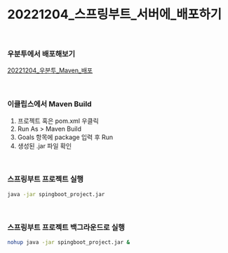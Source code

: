 # 20221204_스프링부트_서버에_배포하기

&nbsp;
&nbsp;


### 우분투에서 배포해보기
[20221204_우분투_Maven_배포](https://github.com/somnwal/TIL/tree/main/우분투/20221204_우분투_Maven_배포)

&nbsp;
&nbsp;

### 이클립스에서 Maven Build

1. 프로젝트 혹은 pom.xml 우클릭
2. Run As > Maven Build
3. Goals 항목에 package 입력 후 Run
4. 생성된 .jar 파일 확인

&nbsp;
&nbsp;

### 스프링부트 프로젝트 실행
```bash
java -jar spingboot_project.jar
```

&nbsp;
&nbsp;

### 스프링부트 프로젝트 백그라운드로 실행
```bash
nohup java -jar spingboot_project.jar &
```